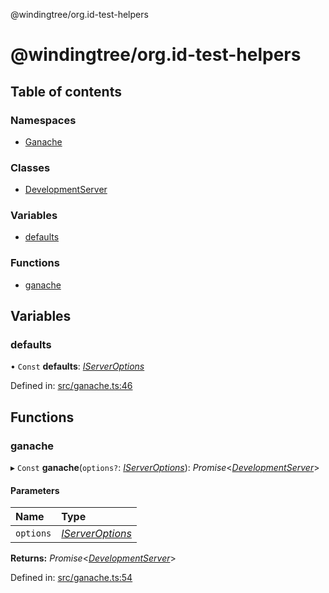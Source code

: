 @windingtree/org.id-test-helpers

# @windingtree/org.id-test-helpers

## Table of contents

### Namespaces

- [Ganache](modules/ganache.md)

### Classes

- [DevelopmentServer](classes/developmentserver.md)

### Variables

- [defaults](README.md#defaults)

### Functions

- [ganache](README.md#ganache)

## Variables

### defaults

• `Const` **defaults**: [*IServerOptions*](interfaces/ganache.iserveroptions.md)

Defined in: [src/ganache.ts:46](https://github.com/windingtree/org.id-sdk/blob/4fdede4/packages/test-helpers/src/ganache.ts#L46)

## Functions

### ganache

▸ `Const` **ganache**(`options?`: [*IServerOptions*](interfaces/ganache.iserveroptions.md)): *Promise*<[*DevelopmentServer*](classes/developmentserver.md)\>

#### Parameters

| Name | Type |
| :------ | :------ |
| `options` | [*IServerOptions*](interfaces/ganache.iserveroptions.md) |

**Returns:** *Promise*<[*DevelopmentServer*](classes/developmentserver.md)\>

Defined in: [src/ganache.ts:54](https://github.com/windingtree/org.id-sdk/blob/4fdede4/packages/test-helpers/src/ganache.ts#L54)
